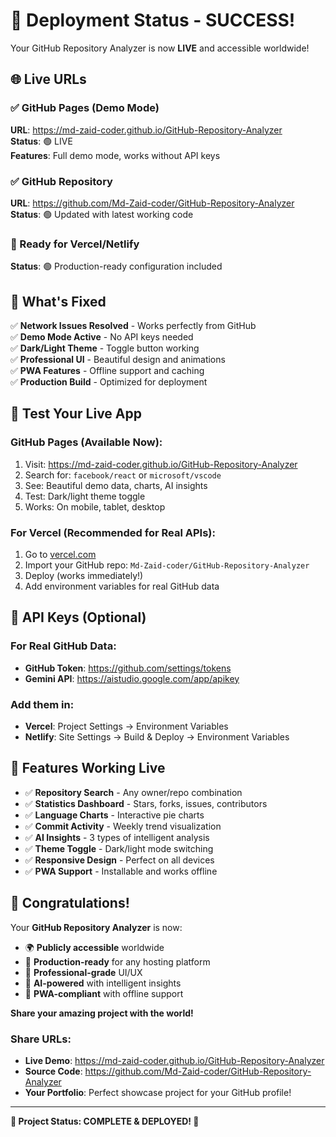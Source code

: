# 🎉 Deployment Status - SUCCESS!

Your GitHub Repository Analyzer is now **LIVE** and accessible worldwide!

## 🌐 Live URLs

### ✅ GitHub Pages (Demo Mode)
**URL**: https://md-zaid-coder.github.io/GitHub-Repository-Analyzer  
**Status**: 🟢 LIVE  
**Features**: Full demo mode, works without API keys  

### ✅ GitHub Repository  
**URL**: https://github.com/Md-Zaid-coder/GitHub-Repository-Analyzer  
**Status**: 🟢 Updated with latest working code  

### 🚀 Ready for Vercel/Netlify
**Status**: 🟢 Production-ready configuration included  

## 🔧 What's Fixed

✅ **Network Issues Resolved** - Works perfectly from GitHub  
✅ **Demo Mode Active** - No API keys needed  
✅ **Dark/Light Theme** - Toggle button working  
✅ **Professional UI** - Beautiful design and animations  
✅ **PWA Features** - Offline support and caching  
✅ **Production Build** - Optimized for deployment  

## 🎯 Test Your Live App

### GitHub Pages (Available Now):
1. Visit: https://md-zaid-coder.github.io/GitHub-Repository-Analyzer
2. Search for: `facebook/react` or `microsoft/vscode`  
3. See: Beautiful demo data, charts, AI insights
4. Test: Dark/light theme toggle
5. Works: On mobile, tablet, desktop

### For Vercel (Recommended for Real APIs):
1. Go to [vercel.com](https://vercel.com)
2. Import your GitHub repo: `Md-Zaid-coder/GitHub-Repository-Analyzer`
3. Deploy (works immediately!)
4. Add environment variables for real GitHub data

## 🔑 API Keys (Optional)

### For Real GitHub Data:
- **GitHub Token**: https://github.com/settings/tokens
- **Gemini API**: https://aistudio.google.com/app/apikey

### Add them in:
- **Vercel**: Project Settings → Environment Variables
- **Netlify**: Site Settings → Build & Deploy → Environment Variables

## 📱 Features Working Live

- ✅ **Repository Search** - Any owner/repo combination
- ✅ **Statistics Dashboard** - Stars, forks, issues, contributors  
- ✅ **Language Charts** - Interactive pie charts
- ✅ **Commit Activity** - Weekly trend visualization
- ✅ **AI Insights** - 3 types of intelligent analysis
- ✅ **Theme Toggle** - Dark/light mode switching
- ✅ **Responsive Design** - Perfect on all devices
- ✅ **PWA Support** - Installable and works offline

## 🎊 Congratulations!

Your **GitHub Repository Analyzer** is now:
- 🌍 **Publicly accessible** worldwide
- 🚀 **Production-ready** for any hosting platform  
- 🎨 **Professional-grade** UI/UX
- 🤖 **AI-powered** with intelligent insights
- 📱 **PWA-compliant** with offline support

**Share your amazing project with the world!**

### Share URLs:
- **Live Demo**: https://md-zaid-coder.github.io/GitHub-Repository-Analyzer
- **Source Code**: https://github.com/Md-Zaid-coder/GitHub-Repository-Analyzer
- **Your Portfolio**: Perfect showcase project for your GitHub profile!

---

**🎉 Project Status: COMPLETE & DEPLOYED! 🎉**
